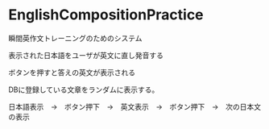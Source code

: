 # EnglishCompositionPractice

瞬間英作文トレーニングのためのシステム

表示された日本語をユーザが英文に直し発音する

ボタンを押すと答えの英文が表示される

DBに登録している文章をランダムに表示する。

日本語表示　→　ボタン押下　→　英文表示　→　ボタン押下　→　次の日本文の表示
